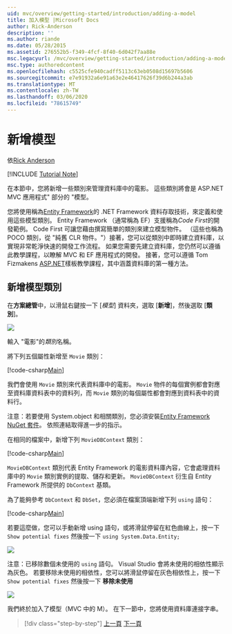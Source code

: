 ```yaml
---
uid: mvc/overview/getting-started/introduction/adding-a-model
title: 加入模型 |Microsoft Docs
author: Rick-Anderson
description: ''
ms.author: riande
ms.date: 05/28/2015
ms.assetid: 276552b5-f349-4fcf-8f40-6d042f7aa88e
msc.legacyurl: /mvc/overview/getting-started/introduction/adding-a-model
msc.type: authoredcontent
ms.openlocfilehash: c5525cfe940cadff5113c63eb0508d15697b5606
ms.sourcegitcommit: e7e91932a6e91a63e2e46417626f39d6b244a3ab
ms.translationtype: MT
ms.contentlocale: zh-TW
ms.lasthandoff: 03/06/2020
ms.locfileid: "78615749"
---
```

# <a name="adding-a-model"></a>新增模型

依[Rick Anderson](https://twitter.com/RickAndMSFT)

[!INCLUDE [Tutorial Note](index.md)]

在本節中，您將新增一些類別來管理資料庫中的電影。 這些類別將會是 ASP.NET MVC 應用程式&quot; 部分的 &quot;模型。

您將使用稱為[Entity Framework](https://docs.microsoft.com/ef/)的 .NET Framework 資料存取技術，來定義和使用這些模型類別。 Entity Framework （通常稱為 EF）支援稱為*Code First*的開發範例。 Code First 可讓您藉由撰寫簡單的類別來建立模型物件。 （這些也稱為 POCO 類別，從 &quot;純舊 CLR 物件。&quot;）接著，您可以從類別中即時建立資料庫，以實現非常乾淨快速的開發工作流程。 如果您需要先建立資料庫，您仍然可以遵循此教學課程，以瞭解 MVC 和 EF 應用程式的開發。 接著，您可以遵循 Tom Fizmakens [ASP.NET](xref:visual-studio/overview/2013/aspnet-scaffolding-overview)樣板教學課程，其中涵蓋資料庫的第一種方法。

## <a name="adding-model-classes"></a>新增模型類別

在**方案總管**中，以滑鼠右鍵按一下 [*模型*] 資料夾，選取 [**新增**]，然後選取 [**類別**]。

![](adding-a-model/_static/image1.png)

輸入 &quot;電影&quot;的*類別*名稱。

將下列五個屬性新增至 `Movie` 類別：

[!code-csharp[Main](adding-a-model/samples/sample1.cs)]

我們會使用 `Movie` 類別來代表資料庫中的電影。 `Movie` 物件的每個實例都會對應至資料庫資料表中的資料列，而 `Movie` 類別的每個屬性都會對應到資料表中的資料行。

注意：若要使用 System.object 和相關類別，您必須安裝[Entity Framework NuGet 套件](https://www.nuget.org/packages/EntityFramework/)。 依照連結取得進一步的指示。

在相同的檔案中，新增下列 `MovieDBContext` 類別：

[!code-csharp[Main](adding-a-model/samples/sample2.cs?highlight=2,15-18)]

`MovieDBContext` 類別代表 Entity Framework 的電影資料庫內容，它會處理資料庫中的 `Movie` 類別實例的提取、儲存和更新。 `MovieDBContext` 衍生自 Entity Framework 所提供的 `DbContext` 基類。

為了能夠參考 `DbContext` 和 `DbSet`，您必須在檔案頂端新增下列 `using` 語句：

[!code-csharp[Main](adding-a-model/samples/sample3.cs)]

若要這麼做，您可以手動新增 using 語句，或將滑鼠停留在紅色曲線上，按一下 `Show potential fixes` 然後按一下 `using System.Data.Entity;`

![](adding-a-model/_static/image2.png)

注意：已移除數個未使用的 `using` 語句。 Visual Studio 會將未使用的相依性顯示為灰色。 若要移除未使用的相依性，您可以將滑鼠停留在灰色相依性上，按一下 `Show potential fixes` 然後按一下 **移除未使用**

![](adding-a-model/_static/image3.png)

我們終於加入了模型（MVC 中的 M）。 在下一節中，您將使用資料庫連接字串。

> [!div class="step-by-step"]
> [上一頁](adding-a-view.md)
> [下一頁](creating-a-connection-string.md)
